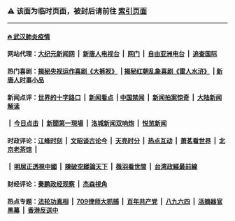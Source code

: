 ### ⚠️ 该面为临时页面，被封后请前往 [索引页面](../link4.md)

---

#### [🔥 武汉肺炎疫情](http://165.227.61.238:10000/videos/corona/)

#### 网站代理：[大纪元新闻网](http://165.227.61.238:10080/gb/) &nbsp;|&nbsp; [新唐人电视台](http://165.227.61.238:8808/gb/) &nbsp;|&nbsp; [网门](http://165.227.61.238:11000/) &nbsp;|&nbsp; [自由亚洲电台](http://165.227.61.238:9800/mandarin/) &nbsp;|&nbsp; [追查国际](http://165.227.61.238:10010/)

#### 热门喜剧：[揭秘央视运作喜剧《大裤衩》](http://165.227.61.238:10000/videos/res/big-shorts/) &nbsp;|&nbsp;[揭秘红朝乱象喜剧《雷人水浒》](http://165.227.61.238:10000/videos/res/OutlawsOfMarsh/) &nbsp;|&nbsp;[新唐人时事小品](http://165.227.61.238:10000/videos/res/comedy/)

#### 新闻点评：[世界的十字路口](http://165.227.61.238/tanghao/) &nbsp;|&nbsp; [新闻看点](http://165.227.61.238/news-insight/) &nbsp;|&nbsp;[中国禁闻](http://165.227.61.238/ntdtv-news/) &nbsp;|&nbsp; [新闻拍案惊奇](http://165.227.61.238/dayu/) &nbsp;|&nbsp; [大陆新闻解读](http://165.227.61.238/ntdtv-comedy/)
####   &nbsp;|&nbsp;  [今日点击](http://165.227.61.238/news-click/)  &nbsp;|&nbsp; [新聞第一現場](http://165.227.61.238/primary-scene/) &nbsp;|&nbsp; [洛城新闻双响炮](http://165.227.61.238/la-news/) &nbsp;|&nbsp; [悦览新闻](http://165.227.61.238/dingyue/)

#### 时政评论：[江峰时刻](http://165.227.61.238/today-in-history/) &nbsp;|&nbsp; [文昭谈古论今](http://165.227.61.238/wenzhao/) &nbsp;|&nbsp; [天亮时分](http://165.227.61.238/tianliang/) &nbsp;|&nbsp; [热点互动](http://165.227.61.238/ntdtv-rdhd/) &nbsp;|&nbsp; [萧茗看世界](http://165.227.61.238/simonegao/) &nbsp;|&nbsp; [北京老茶馆](http://165.227.61.238/teahouse/)  &nbsp;|&nbsp;  
####   &nbsp;|&nbsp;  [明居正透視中國](http://165.227.61.238/decoding-china/)  &nbsp;|&nbsp; [陳破空縱論天下](http://165.227.61.238/pokong/)  &nbsp;|&nbsp; [薇羽看世間](http://165.227.61.238/weiyu/)  &nbsp;|&nbsp; [台湾政經最前線](http://165.227.61.238/taiwan/)   

#### 财经评论：[秦鹏政经观察](http://165.227.61.238/qinpeng/) &nbsp;|&nbsp; [杰森視角 ](http://165.227.61.238/jason/)

#### 热点专题：[法轮功真相](http://165.227.61.238:10000/videos/truth.html) &nbsp;|&nbsp; [709律师大抓捕](http://165.227.61.238:10000/videos/709/) &nbsp;|&nbsp; [百年共产党](http://165.227.61.238:10000/videos/ccp.html) &nbsp;|&nbsp; [八九六四](http://165.227.61.238:10000/videos/88/)  &nbsp;|&nbsp; [活摘器官黑幕](http://165.227.61.238:10000/videos/res/Organs/)  &nbsp;|&nbsp; [香港反送中](http://165.227.61.238:10000/videos/res/hk/) 

<img src='http://gfw-breaker.win/link4.md' width='0px' height='0px'/>

